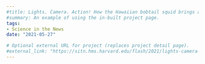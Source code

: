 ```yaml
---
#title: Lights. Camera. Action! How the Hawaiian bobtail squid brings a creative vision to its maritime world of small big screens
#summary: An example of using the in-built project page.
tags:
- Science in the News
date: "2021-05-27"

# Optional external URL for project (replaces project detail page).
#external_link: "https://sitn.hms.harvard.edu/flash/2021/lights-camera-action-how-the-hawaiian-bobtail-squid-brings-a-creative-vision-to-its-maritime-world-of-small-big-screens/"
---
```


